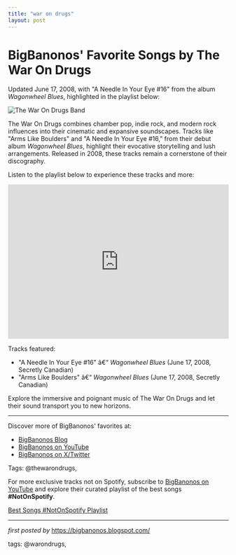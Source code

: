 ```yaml
---
title: "war on drugs"
layout: post
---
```

<div class="post-title"> <h1>BigBanonos' Favorite Songs by The War On Drugs</h1>
</div>
<p>Updated June 17, 2008, with "A Needle In Your Eye #16" from the album <i>Wagonwheel Blues</i>, highlighted in the playlist below:</p>
<div class="post-image"> <img src="https://ca-times.brightspotcdn.com/dims4/default/3007f5b/2147483647/strip/false/crop/3600x2400+0+0/resize/1486x991!/quality/75/?url=https%3A%2F%2Fcalifornia-times-brightspot.s3.amazonaws.com%2Fe2%2F89%2Ffcf817df49aaaca9ed791b850368%2Fla-photos-1staff-851164-ca-the-war-on-drugs-band-6-brv.jpg" alt="The War On Drugs Band">
</div>
<p>The War On Drugs combines chamber pop, indie rock, and modern rock influences into their cinematic and expansive soundscapes. Tracks like "Arms Like Boulders" and "A Needle In Your Eye #16," from their debut album <i>Wagonwheel Blues</i>, highlight their evocative storytelling and lush arrangements. Released in 2008, these tracks remain a cornerstone of their discography.</p>
<p>Listen to the playlist below to experience these tracks and more:</p>
<div class="spotify-embed"> <iframe src="https://open.spotify.com/embed/playlist/15IFFCJak4e2uF3YOeTaqA?utm_source=generator" width="100%" height="352" frameBorder="0" allowfullscreen="" allow="autoplay; clipboard-write; encrypted-media; fullscreen; picture-in-picture" loading="lazy"></iframe>
</div>
<p>Tracks featured:</p>
<ul> <li>"A Needle In Your Eye #16" â€“ <i>Wagonwheel Blues</i> (June 17, 2008, Secretly Canadian)</li> <li>"Arms Like Boulders" â€“ <i>Wagonwheel Blues</i> (June 17, 2008, Secretly Canadian)</li>
</ul>
<p>Explore the immersive and poignant music of The War On Drugs and let their sound transport you to new horizons.</p>
<hr>
<div class="post-footer"> <p>Discover more of BigBanonos' favorites at:</p> <ul> <li><a href="https://bigbanonos.blogspot.com/" target="_blank">BigBanonos Blog</a></li> <li><a href="https://www.youtube.com/@BigBanonos" target="_blank">BigBanonos on YouTube</a></li> <li><a href="https://x.com/bigbanonos" target="_blank">BigBanonos on X/Twitter</a></li> </ul>
</div>
<div class="post-tags"> Tags: @thewarondrugs,
</div>


<!--Subscribe and Playlist Links-->
<div>
    <p>For more exclusive tracks not on Spotify, subscribe to <a href="https://www.youtube.com/@BigBanonos" target="_blank">BigBanonos on YouTube</a> and explore their curated playlist of the best songs <strong>#NotOnSpotify</strong>.</p>
    <p><a href="https://www.youtube.com/playlist?list=PLtuNtuTatqI0kFahUCbtbfenC_ET5O_tr" target="_blank">Best Songs #NotOnSpotify Playlist<br /></a></p></div>

<hr />

<p><em>first posted by</em> <a href="https://bigbanonos.blogspot.com/" rel="noopener" target="_new">https://bigbanonos.blogspot.com/</a></p>

<p>tags: @warondrugs,</p>
